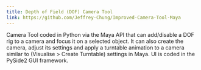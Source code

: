 ```yaml
---
title: Depth of Field (DOF) Camera Tool
link: https://github.com/Jeffrey-Chung/Improved-Camera-Tool-Maya  
---
```


Camera Tool coded in Python via the Maya API that can add/disable a DOF rig to a camera and focus it on a selected object. It can also create the camera, adjust its settings and apply a turntable animation to a camera similar to (Visualise > Create Turntable) settings in Maya. UI is coded in the PySide2 GUI framework.
